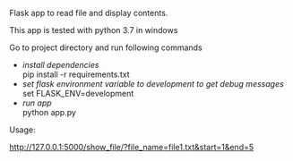 Flask app to read file and display contents.

This app is tested with python 3.7 in windows

Go to project directory and run following commands
* *install dependencies*\
pip install -r requirements.txt
* *set flask environment variable to development to get debug messages*\
set FLASK_ENV=development
* *run app*\
python app.py

Usage:

http://127.0.0.1:5000/show_file/?file_name=file1.txt&start=1&end=5
